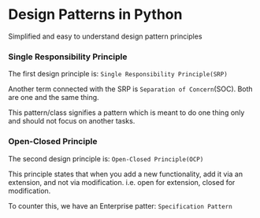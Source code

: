 # Design Patterns in Python
Simplified and easy to understand design pattern principles

### Single Responsibility Principle
The first design principle is: `Single Responsibility Principle(SRP)`

Another term connected with the SRP is `Separation of Concern`(SOC). Both are one and the same thing.

This pattern/class signifies a pattern which is meant to do one thing only and should not focus on another tasks.

### Open-Closed Principle
The second design principle is: `Open-Closed Principle(OCP)`

This principle states that when you add a new functionality, add it via an extension, and not via modification.
i.e.
open for extension, closed for modification.

To counter this, we have an Enterprise patter: `Specification Pattern`

